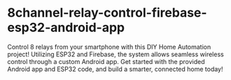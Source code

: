 # 8channel-relay-control-firebase-esp32-android-app
Control 8 relays from your smartphone with this DIY Home Automation project! Utilizing ESP32 and Firebase, the system allows seamless wireless control through a custom Android app. Get started with the provided Android app and ESP32 code, and build a smarter, connected home today!
